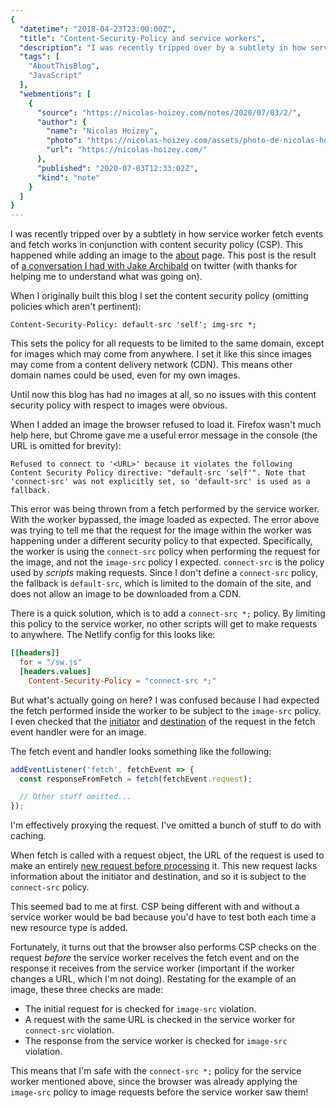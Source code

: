 ```yaml
---
{
  "datetime": "2018-04-23T23:00:00Z",
  "title": "Content-Security-Policy and service workers",
  "description": "I was recently tripped over by a subtlety in how service worker fetch events and fetch works in conjunction with content security policy.",
  "tags": [
    "AboutThisBlog",
    "JavaScript"
  ],
  "webmentions": [
    {
      "source": "https://nicolas-hoizey.com/notes/2020/07/03/2/",
      "author": {
        "name": "Nicolas Hoizey",
        "photo": "https://nicolas-hoizey.com/assets/photo-de-nicolas-hoizey.jpg",
        "url": "https://nicolas-hoizey.com/"
      },
      "published": "2020-07-03T12:33:02Z",
      "kind": "note"
    }
  ]
}
---
```

I was recently tripped over by a subtlety in how service worker fetch events
and fetch works in conjunction with content security policy (CSP). This happened
while adding an image to the [about](/about) page. This post is the result of
[a conversation I had with Jake Archibald][convo] on twitter (with thanks for
helping me to understand what was going on).

When I originally built this blog I set the content security policy (omitting
policies which aren't pertinent):

```properties
Content-Security-Policy: default-src 'self'; img-src *;
```

This sets the policy for all requests to be limited to the same domain, except
for images which may come from anywhere. I set it like this since images may
come from a content delivery network (CDN). This means other domain names could
be used, even for my own images.

Until now this blog has had no images at all, so no issues with this content
security policy with respect to images were obvious.

When I added an image the browser refused to load it. Firefox wasn't much help
here, but Chrome gave me a useful error message in the console (the URL is
omitted for brevity):

```plaintext
Refused to connect to '<URL>' because it violates the following Content Security Policy directive: "default-src 'self'". Note that 'connect-src' was not explicitly set, so 'default-src' is used as a fallback.
```

This error was being thrown from a fetch performed by the service worker. With
the worker bypassed, the image loaded as expected. The error above was trying to
tell me that the request for the image within the worker was happening under
a different security policy to that expected. Specifically, the worker is using
the `connect-src` policy when performing the request for the image, and not the
`image-src` policy I expected. `connect-src` is the policy used by _scripts_
making requests. Since I don't define a `connect-src` policy, the fallback is
`default-src`, which is limited to the domain of the site, and does not allow an
image to be downloaded from a CDN.

There is a quick solution, which is to add a `connect-src *;` policy. By
limiting this policy to the service worker, no other scripts will get to make
requests to anywhere. The Netlify config for this looks like:

```toml
[[headers]]
  for = "/sw.js"
  [headers.values]
    Content-Security-Policy = "connect-src *;"
```

But what's actually going on here? I was confused because I had expected
the fetch performed inside the worker to be subject to the `image-src` policy.
I even checked that the [initiator][initiator] and [destination][destination] of
the request in the fetch event handler were for an image.

The fetch event and handler looks something like the following:

```javascript
addEventListener('fetch', fetchEvent => {
  const responseFromFetch = fetch(fetchEvent.request);

  // Other stuff omitted...
});
```

I'm effectively proxying the request. I've omitted a bunch of stuff to do with
caching.

When fetch is called with a request object, the URL of the request is used to
make an entirely [new request before processing][new-req] it. This new request
lacks information about the initiator and destination, and so it is subject to
the `connect-src` policy.

This seemed bad to me at first. CSP being different with and without a service
worker would be bad because you'd have to test both each time a new resource
type is added.

Fortunately, it turns out that the browser also performs CSP checks on the
request _before_ the service worker receives the fetch event and on the response
it receives from the service worker (important if the worker changes a URL,
which I'm not doing). Restating for the example of an image, these three checks
are made:

 - The initial request for is checked for `image-src` violation.
 - A request with the same URL is checked in the  service worker for `connect-src` violation.
 - The response from the service worker is checked for `image-src` violation.

This means that I'm safe with the `connect-src *;` policy for the service worker
mentioned above, since the browser was already applying the `image-src` policy
to image requests before the service worker saw them!

[convo]: https://twitter.com/jaffathecake/status/988402162312114177
[initiator]: https://fetch.spec.whatwg.org/#concept-request-initiator
[destination]: https://fetch.spec.whatwg.org/#concept-request-destination
[new-req]: https://fetch.spec.whatwg.org/#fetch-method
